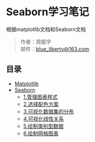 # Seaborn学习笔记
根据matplotlib文档和Seaborn文档

> 作者：周振宇  
> 邮件：blue_liberty@163.com

## 目录
+ [Matplotlib](http://nbviewer.jupyter.org/github/blueliberty/Seaborn/blob/master/0.Matplotlib.ipynb)
+ [Seaborn](http://nbviewer.jupyter.org/github/blueliberty/Seaborn/tree/master/)
	+ [1.管理图表样式](http://nbviewer.jupyter.org/github/blueliberty/Seaborn/blob/master/1.Controlling%20figure%20aesthetics.ipynb)
	+ [2.选择配色方案](http://nbviewer.jupyter.org/github/blueliberty/Seaborn/blob/master/2.Choosing%20color%20palettes.ipynb)
	+ [3.可视化数据集的分布](http://nbviewer.jupyter.org/github/blueliberty/Seaborn/blob/master/3.Visualizing%20the%20distribution%20of%20a%20dataset.ipynb)
	+ [4.可视化线性关系](http://nbviewer.jupyter.org/github/blueliberty/Seaborn/blob/master/4.Visualizing%20linear%20relationships.ipynb)
	+ [5.绘制类别型数据](http://nbviewer.jupyter.org/github/blueliberty/Seaborn/blob/master/5.Plotting%20with%20categorical%20data.ipynb)
	+ [6.绘制网格图表](http://nbviewer.jupyter.org/github/blueliberty/Seaborn/blob/master/6.Structured%20grids.ipynb)